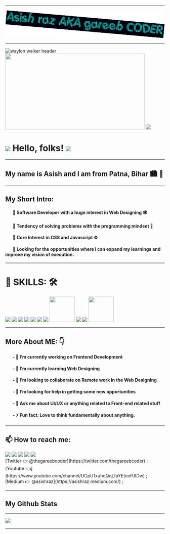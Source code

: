 <hr>
<img src="https://raw.githubusercontent.com/asishraz/UI_revision/master/Portfolio/text.gif">
<hr>

<div>
        <img src="https://avatars.githubusercontent.com/u/43290043?s=400&u=f89c10cd6eed00928f6e23c2e1d47f4d8f6bc57d&v=4" alt="waylon walker header" width="240px">
        <img src="https://media4.giphy.com/media/5XgKMD8Zqi405fw6CD/giphy.gif?cid=790b76119ab5810bf024fb24fae6a635bec078fe459cd345&rid=giphy.gif&ct=g" width="440px" height="240px">
        <img src="https://media0.giphy.com/media/i4MAH84pqe2m2aVojc/giphy.gif?cid=790b7611edc49bf8eb40ebda855da0acd712d4088cc6b656&rid=giphy.gif&ct=g" width="240px">
        
</div>


<h1> <img src="https://raw.githubusercontent.com/MartinHeinz/MartinHeinz/master/wave.gif" width="30px"> 
        Hello, folks! <img src="https://raw.githubusercontent.com/MartinHeinz/MartinHeinz/master/wave.gif" width="30px"> 
</h1>
<hr>
<h2> My name is Asish and I am from Patna, Bihar 🏙 🌆 </h2>

<hr>




<!-- for showing top 5 languages used in github -->
<!--[![Top Langs](https://github-readme-stats.vercel.app/api/top-langs/?username=asishraz)](https://github.com/asishraz/github-readme-stats) -->




<div> 
        <h2> My Short Intro: </h2>
                <h4> &nbsp;&nbsp;&nbsp;&nbsp;&nbsp;&nbsp;&nbsp;📌 Software Developer with a huge interest in Web Designing 🕸 </h4> 
                <h4> &nbsp;&nbsp;&nbsp;&nbsp;&nbsp;&nbsp;&nbsp;📌 Tendency of solving problems with the programming mindset 🧠 </h4>
                <h4> &nbsp;&nbsp;&nbsp;&nbsp;&nbsp;&nbsp;&nbsp;📌 Core Interest in CSS and Javascript ⚙ </h4>
                <h4> &nbsp;&nbsp;&nbsp;&nbsp;&nbsp;&nbsp;&nbsp;📌 Looking for the opportunities where I can expand my learnings and improve my vision of execution. </h4>
</div>
<hr>

<div> 
        <h1> 🧬 SKILLS: 🛠️ </h1> 
        <img src="https://www.flaticon.com/svg/vstatic/svg/888/888909.svg?token=exp=1620740472~hmac=0d8a8f178dc43273304c1d032df6ef01" width="80px">
        <img src="https://www.flaticon.com/svg/vstatic/svg/888/888847.svg?token=exp=1620740637~hmac=481c5f99f8c51b8f43f9e5f1f6703d69" width="80px">
        <img src="https://www.flaticon.com/svg/vstatic/svg/2721/2721272.svg?token=exp=1620740721~hmac=0b7b8204ffb89a7c1d81ddda9e835885" width="80px">
        <img src="https://www.flaticon.com/premium-icon/icons/svg/1183/1183672.svg" width="80px">
        <img src="https://www.flaticon.com/premium-icon/icons/svg/3110/3110914.svg" width="80px">
        <img src="https://www.flaticon.com/svg/vstatic/svg/2535/2535543.svg?token=exp=1620740881~hmac=d958a7461fca2b927ebc6eb9f485b381" width="80px">
        <img src="https://www.flaticon.com/svg/vstatic/svg/603/603197.svg?token=exp=1620740995~hmac=bc6d5b26d4665363989d89185e1e5d91" width="80px">
        <img src="https://camo.githubusercontent.com/c9085081b7739325b22707924c5f51e4628b16a5f2f5fd93dff03310734ff5bb/68747470733a2f2f696d672e736869656c64732e696f2f62616467652f424f4f5453545241502d302e7376673f7374796c653d666f722d7468652d6261646765266c6f676f3d626f6f74737472617026636f6c6f723d353633443743266c6f676f436f6c6f723d7768697465" width="80px"height="80px">
        <img src="https://www.flaticon.com/premium-icon/icons/svg/1183/1183673.svg" width="80px">
        <img src="https://www.flaticon.com/svg/vstatic/svg/919/919832.svg?token=exp=1620741448~hmac=52e59d945d330876ca6801f91497b793" width="80px">
        <img src="https://camo.githubusercontent.com/d3b17e5f763adf2eaaa9e6ca790642c509bff3eac96a183a225866b66216a6e3/68747470733a2f2f696d672e736869656c64732e696f2f62616467652f444a414e474f2d302e7376673f7374796c653d666f722d7468652d6261646765266c6f676f3d646a616e676f26636f6c6f723d303932453230266c6f676f436f6c6f723d7768697465" width="80px" height="80px">
        
</div>


<hr color="white">

<div>
        <h2> More About ME: 👇 </h2>
        <h4>&nbsp;&nbsp;&nbsp;&nbsp;&nbsp;&nbsp;&nbsp;- 🔭 I’m currently working on Frontend Development</h4>
        <h4>&nbsp;&nbsp;&nbsp;&nbsp;&nbsp;&nbsp;&nbsp;- 🌱 I’m currently learning Web Designing</h4>
        <h4>&nbsp;&nbsp;&nbsp;&nbsp;&nbsp;&nbsp;&nbsp;- 👯 I’m looking to collaborate on Remote work in the Web Designing</h4>
        <h4>&nbsp;&nbsp;&nbsp;&nbsp;&nbsp;&nbsp;&nbsp;- 🤔 I’m looking for help in getting some new opportunities</h4>
        <h4>&nbsp;&nbsp;&nbsp;&nbsp;&nbsp;&nbsp;&nbsp;- 💬 Ask me about UI/UX or anything related to Front-end related stuff</h4>
        <h4>&nbsp;&nbsp;&nbsp;&nbsp;&nbsp;&nbsp;&nbsp;- ⚡ Fun fact: Love to think fundamentally about anything. </h4>
</div>
<hr>

<div>
        <h2>📫 How to reach me: </h2>
        <img src="https://www.flaticon.com/svg/vstatic/svg/324/324123.svg?token=exp=1620743567~hmac=4180588fff66e13799da138294159abe" width="80px">  
        <img src="https://www.flaticon.com/svg/vstatic/svg/1409/1409945.svg?token=exp=1620743054~hmac=3adeea8afe98c7c7bbc623eb3ba9f6b3" width="80px">
        <img src="https://www.flaticon.com/premium-icon/icons/svg/2504/2504925.svg" width="80px">
        <img src="https://www.flaticon.com/svg/vstatic/svg/1409/1409937.svg?token=exp=1620742885~hmac=28980d9316dd8b06e10794d92b799dbe" width="80px">
        <img src="https://www.flaticon.com/svg/vstatic/svg/187/187210.svg?token=exp=1620743257~hmac=c597cfeea313ba092942d2de337cf4b7" width="80px">
        <br>
        [Twitter 👉 @thegareebcoder](https://twitter.com/thegareebcoder) ; <br>
        [Youtube 👈](https://www.youtube.com/channel/UCpU1xuhqQqLfaYEtenPJIDw) ; <br>
        [Medium 👉 @asishraz](https://asishraz.medium.com/) ;      <br>
        
</div>
<hr>

<h2> My Github Stats </h2>
<hr>

<img src="https://github-readme-stats.vercel.app/api?username=asishraz&show_icons=true&theme=radical">

<hr>
